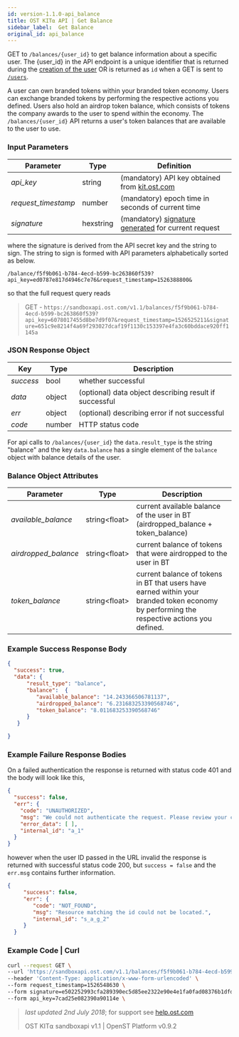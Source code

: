 ```yaml
---
id: version-1.1.0-api_balance
title: OST KIT⍺ API | Get Balance
sidebar_label:  Get Balance
original_id: api_balance
---
```


GET to `/balances/{user_id}` to get balance information about a specific user. The {user_id} in the API endpoint is a unique identifier that is returned during the [<u>creation of the user</u>](/docs/api_users_create.html) OR is returned as `id` when a GET is sent to [<u>`/users`</u>](/docs/api_users_list.html). 

A user can own branded tokens within your branded token economy.  Users can exchange branded tokens by performing the respective actions you defined.  Users also hold an airdrop token balance, which consists of tokens the company awards to the user to spend within the economy. The `/balances/{user_id}` API returns a user's token balances that are available to the user to use.

### Input Parameters

| Parameter           | Type        | Definition |
|---------------------|-----------|---------------
| _api_key_           | string      | (mandatory) API key obtained from [kit.ost.com](https://kit.ost.com)|
| _request_timestamp_ | number     | (mandatory) epoch time in seconds of current time |
| _signature_         | hexstring  | (mandatory) [<u>signature generated</u>](/docs/api_authentication.html) for current request |

where the signature is derived from the API secret key and the string to sign. The string to sign is formed with API parameters alphabetically sorted as below.


`/balance/f5f9b061-b784-4ecd-b599-bc263860f539?api_key=ed0787e817d4946c7e76&request_timestamp=1526388800&`


so that the full request query reads

> GET - `https://sandboxapi.ost.com/v1.1/balances/f5f9b061-b784-4ecd-b599-bc263860f539?api_key=6078017455d8be7d9f07&request_timestamp=1526525211&signature=651c9e8214f4a69f293027dcaf19f1130c153397e4fa3c60bddace920ff1145a`

### JSON Response Object

| Key        | Type   | Description      |
|------------|--------|------------|
| _success_  | bool   | whether successful |
| _data_     | object | (optional) data object describing result if successful   |
| _err_      | object | (optional) describing error if not successful |
| _code_     | number | HTTP status code |

For api calls to `/balances/{user_id}` the `data.result_type` is the string "balance"
and the key `data.balance` has a single element of the `balance` object with balance details of the user.

### Balance Object Attributes

| Parameter | Type      | Description  |
|-----------|--------|--------|
| _available_balance_    | string\<float\> |current available balance of the user in BT (airdropped_balance + token_balance) |
| _airdropped_balance_| string\<float\> | current balance of tokens that were airdropped to the user in BT |
| _token_balance_           | string\<float\> | current balance of tokens in BT that users have earned within your branded token economy by performing the respective actions you defined. |

### Example Success Response Body

```json
{
  "success": true,
  "data": {  
      "result_type": "balance",
      "balance":  {  
         "available_balance": "14.243366506781137",
         "airdropped_balance": "6.231683253390568746",
         "token_balance": "8.011683253390568746"
      }
   }

}
```

### Example Failure Response Bodies
On a failed authentication the response is returned with status code 401 and the body will look like this,

```json
{
  "success": false,
  "err": {
    "code": "UNAUTHORIZED",
    "msg": "We could not authenticate the request. Please review your credentials and authentication method.",
    "error_data": [ ],
    "internal_id": "a_1"
  }
}
```
however when the user ID passed in the URL invalid the response is returned with successful status code 200, but `success = false` and the `err.msg` contains further information.

```json
{
     "success": false,
     "err": {
        "code": "NOT_FOUND",
        "msg": "Resource matching the id could not be located.",
        "internal_id": "s_a_g_2"
     }
  }
```

### Example Code | Curl
```bash
curl --request GET \
--url 'https://sandboxapi.ost.com/v1.1/balances/f5f9b061-b784-4ecd-b599-bc263860f539' \
--header 'Content-Type: application/x-www-form-urlencoded' \
--form request_timestamp=1526548630 \
--form signature=e502252993cfa289390ec5d85ee2322e90e4e1fa0fad08376b1dfd2c775413da \
--form api_key=7cad25e082390a90114e \
```

>_last updated 2nd July 2018_; for support see [<u>help.ost.com</u>](https://help.ost.com)
>
> OST KIT⍺ sandboxapi v1.1 | OpenST Platform v0.9.2
